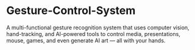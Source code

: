 # Gesture-Control-System
A multi-functional gesture recognition system that uses computer vision, hand-tracking, and AI-powered tools to control media, presentations, mouse, games, and even generate AI art — all with your hands.
